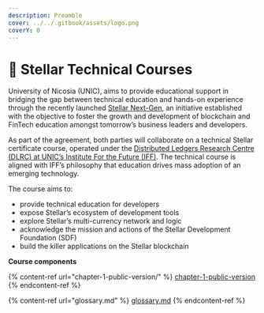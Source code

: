 ```yaml
---
description: Preamble
cover: ../../.gitbook/assets/logo.png
coverY: 0
---
```


# 📒 Stellar Technical Courses

University of Nicosia (UNIC), aims to provide educational support in bridging the gap between technical education and hands-on experience through the recently launched [Stellar Next-Gen](https://stellar.org/foundation/next-gen), an initiative established with the objective to foster the growth and development of blockchain and FinTech education amongst tomorrow’s business leaders and developers. &#x20;

As part of the agreement, both parties will collaborate on a technical Stellar certificate course, operated under the [Distributed Ledgers Research Centre (DLRC) at UNIC’s Institute For the Future (IFF)](https://www.unic.ac.cy/school-of-business/department-of-digital-innovation/dlrc/). The technical course is aligned with IFF’s philosophy that education drives mass adoption of an emerging technology.

The course aims to:

* provide technical education for developers
* expose Stellar’s ecosystem of development tools
* explore Stellar’s multi-currency network and logic
* acknowledge the mission and actions of the Stellar Development Foundation (SDF)
* build the killer applications on the Stellar blockchain

**Course components**

{% content-ref url="chapter-1-public-version/" %}
[chapter-1-public-version](chapter-1-public-version/)
{% endcontent-ref %}

{% content-ref url="glossary.md" %}
[glossary.md](glossary.md)
{% endcontent-ref %}
